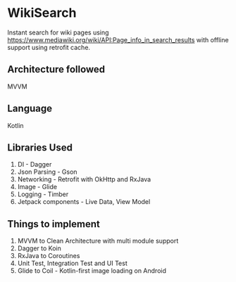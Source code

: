 # WikiSearch

Instant search for wiki pages using https://www.mediawiki.org/wiki/API:Page_info_in_search_results with offline support using retrofit cache.

## Architecture followed

 MVVM
 
## Language 
 Kotlin

## Libraries Used

1. DI - Dagger
2. Json Parsing - Gson
3. Networking - Retrofit with OkHttp and RxJava
4. Image - Glide
5. Logging - Timber
6. Jetpack components - Live Data, View Model

## Things to implement
1. MVVM to Clean Architecture with multi module support
2. Dagger to Koin
3. RxJava to Coroutines
4. Unit Test, Integration Test and UI Test
5. Glide to Coil - Kotlin-first image loading on Android
